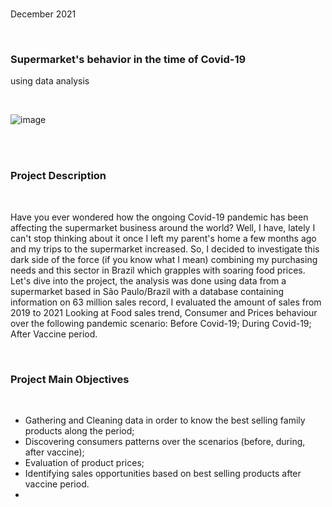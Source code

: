 
<br>

December 2021

<br>

### Supermarket's behavior in the time of Covid-19
using data analysis

<br>

![image](https://user-images.githubusercontent.com/59744673/149214955-12967369-e6e0-40dd-8706-5febc34d8b96.png)

<br>

<br>

### Project Description
<br>

Have you ever wondered how the ongoing Covid-19 pandemic has been affecting the supermarket business around the world? 
Well, I have, lately I can't stop thinking about it once I left my parent's home a few months ago and my trips to the supermarket increased. So, I decided to investigate this dark side of the force (if you know what I mean) combining my purchasing needs and this sector in Brazil which grapples with soaring food prices.
<br>
Let's dive into the project, the analysis was done using data from a supermarket based in São Paulo/Brazil with a database containing information on 63 million sales record, I evaluated the amount of sales from 2019 to 2021 Looking at Food sales trend, Consumer and Prices behaviour over the following pandemic scenario: Before Covid-19; During Covid-19; After Vaccine period.

<br>

### Project Main Objectives

<br>

- Gathering and Cleaning data in order to know the best selling family products along the period;
- Discovering consumers patterns over the scenarios (before, during, after vaccine);
- Evaluation of product prices;
- Identifying sales opportunities based on best selling products after vaccine period.
- 


